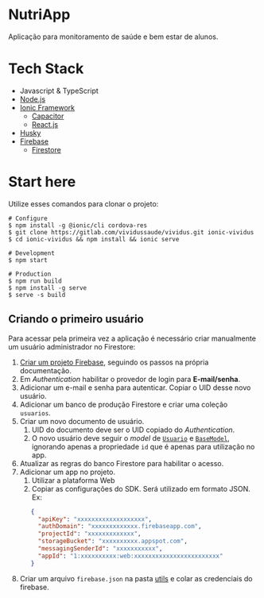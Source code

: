 # NutriApp

Aplicação para monitoramento de saúde e bem estar de alunos.

# Tech Stack

- Javascript & TypeScript
- [Node.js](https://nodejs.org)
- [Ionic Framework](https://ionic.io/)
  - [Capacitor](https://capacitorjs.com/docs)
  - [React.js](https://pt-br.reactjs.org/)
- [Husky](https://typicode.github.io/husky/#/)
- [Firebase](https://firebase.google.com/)
  - [Firestore](https://firebase.google.com/products/firestore)

# Start here

Utilize esses comandos para clonar o projeto:

```batch
# Configure
$ npm install -g @ionic/cli cordova-res
$ git clone https://gitlab.com/vividussaude/vividus.git ionic-vividus
$ cd ionic-vividus && npm install && ionic serve

# Development
$ npm start

# Production
$ npm run build
$ npm install -g serve
$ serve -s build

```

## Criando o primeiro usuário

Para acessar pela primeira vez a aplicação é necessário criar manualmente um usuário administrador no Firestore:

1. [Criar um projeto Firebase](https://firebase.google.com/), seguindo os passos na própria documentação.
2. Em _Authentication_ habilitar o provedor de login para **E-mail/senha**.
3. Adicionar um e-mail e senha para autenticar. Copiar o UID desse novo usuário.
4. Adicionar um banco de produção Firestore e criar uma coleção `usuarios`.
5. Criar um novo documento de usuário.
   1. UID do documento deve ser o UID copiado do _Authentication_.
   2. O novo usuário deve seguir o _model_ de [`Usuario`](./src/models/Usuario) e [`BaseModel`](./src/models/BaseModel), ignorando apenas a propriedade `id` que é apenas para utilização no app.
6. Atualizar as regras do banco Firestore para habilitar o acesso.
7. Adicionar um app no projeto.
   1. Utilizar a plataforma Web
   2. Copiar as configurações do SDK. Será utilizado em formato JSON. Ex:
   ````json
      {
        "apiKey": "xxxxxxxxxxxxxxxxxxx",
        "authDomain": "xxxxxxxxxxxxx.firebaseapp.com",
        "projectId": "xxxxxxxxxxxxx",
        "storageBucket": "xxxxxxxxxx.appspot.com",
        "messagingSenderId": "xxxxxxxxxxx",
        "appId": "1:xxxxxxxxxx:web:xxxxxxxxxxxxxxxxxxxxxxxx"
      }
   ````
8. Criar um arquivo `firebase.json` na pasta [utils](./src/utils) e colar as credenciais do firebase.
